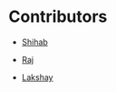 # **Contributors**

- [Shihab](https://github.com/shihabus)

- [Raj](https://github.com/Xx-RAJ-xX)

- [Lakshay](https://github.com/lakshayman)